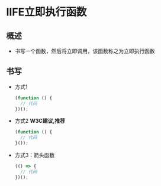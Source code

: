 # IIFE立即执行函数

## 概述

+ 书写一个函数，然后将立即调用，该函数称之为立即执行函数

## 书写

+ 方式1

  ```js
  (function () {
    // 代码
  })();
  ```

+ 方式2  **W3C建议,推荐**

  ```js
  (function () {
    // 代码
  }());
  ```

+ 方式3：箭头函数

  ```js
  (() => {
    // 代码
  })();
  ```
